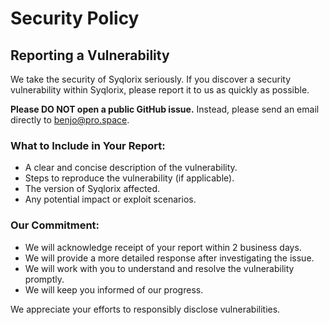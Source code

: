 # Security Policy

## Reporting a Vulnerability

We take the security of Syqlorix seriously. If you discover a security vulnerability within Syqlorix, please report it to us as quickly as possible.

**Please DO NOT open a public GitHub issue.** Instead, please send an email directly to [benjo@pro.space](mailto:benjo@pro.space).

### What to Include in Your Report:
*   A clear and concise description of the vulnerability.
*   Steps to reproduce the vulnerability (if applicable).
*   The version of Syqlorix affected.
*   Any potential impact or exploit scenarios.

### Our Commitment:
*   We will acknowledge receipt of your report within 2 business days.
*   We will provide a more detailed response after investigating the issue.
*   We will work with you to understand and resolve the vulnerability promptly.
*   We will keep you informed of our progress.

We appreciate your efforts to responsibly disclose vulnerabilities.
